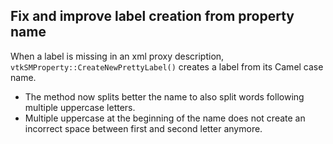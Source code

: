 ## Fix and improve label creation from property name

When a label is missing in an xml proxy description,
`vtkSMProperty::CreateNewPrettyLabel()` creates a label
from its Camel case name.

* The method now splits better the name to also split words
following multiple uppercase letters.
* Multiple uppercase at the beginning of the name does not
create an incorrect space between first and second letter
anymore.
